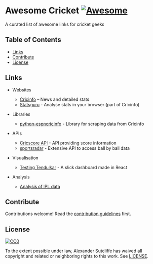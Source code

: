 # Awesome Cricket [![Awesome][awesome-badge]][awesome-link]

A curated list of awesome links for cricket geeks

## Table of Contents

- [Links](#links)
- [Contribute](#contribute)
- [License](#license)

## Links

- Websites
    - [Cricinfo](https://www.espncricinfo.com/) – News and detailed stats
    - [Statsguru](https://stats.espncricinfo.com/ci/engine/stats/index.html) - Analyse stats in your browser (part of Cricinfo)

- Libraries
    - [python-espncricinfo](https://github.com/dwillis/python-espncricinfo) - Library for scraping data from Cricinfo 

- APIs
    - [Cricscore API](http://cricscore-api.appspot.com/) - API providing score information
    - [sportsradar](https://developer.sportradar.com/docs/read/cricket/Cricket_v2) - Extensive API to access ball by ball data

- Visualisation
    - [Testing Tendulkar](https://github.com/saranshbarua/Testing-Tendulkar) - A slick dashboard made in React

- Analysis
    - [Analysis of IPL data](https://www.kaggle.com/josephgpinto/ipl-data-analysis) 

## Contribute

Contributions welcome! Read the [contribution guidelines](CONTRIBUTING.md) first.

## License

[![CC0][CC0-badge]][CC0-link]

To the extent possible under law, Alexander Sutcliffe has waived all copyright
and related or neighboring rights to this work. See [LICENSE](LICENSE).

[awesome-badge]: https://cdn.rawgit.com/sindresorhus/awesome/d7305f38d29fed78fa85652e3a63e154dd8e8829/media/badge.svg
[awesome-link]: https://github.com/sindresorhus/awesome
[CC0-badge]: http://mirrors.creativecommons.org/presskit/buttons/88x31/svg/cc-zero.svg
[CC0-link]: https://creativecommons.org/publicdomain/zero/1.0/
